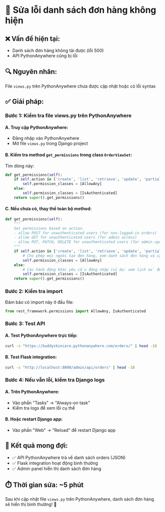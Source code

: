 # 🚨 Sửa lỗi danh sách đơn hàng không hiện

## ❌ **Vấn đề hiện tại:**
- Danh sách đơn hàng không tải được (lỗi 500)
- API PythonAnywhere cũng bị lỗi

## 🔍 **Nguyên nhân:**
File `views.py` trên PythonAnywhere chưa được cập nhật hoặc có lỗi syntax

## ✅ **Giải pháp:**

### **Bước 1: Kiểm tra file views.py trên PythonAnywhere**

#### **A. Truy cập PythonAnywhere:**
- Đăng nhập vào PythonAnywhere
- Mở file `views.py` trong Django project

#### **B. Kiểm tra method `get_permissions` trong class `OrderViewSet`:**
Tìm dòng này:
```python
def get_permissions(self):
    if self.action in ['create', 'list', 'retrieve', 'update', 'partial_update', 'destroy']:
        self.permission_classes = [AllowAny]
    else:
        self.permission_classes = [IsAuthenticated]
    return super().get_permissions()
```

#### **C. Nếu chưa có, thay thế toàn bộ method:**
```python
def get_permissions(self):
    """
    Set permissions based on action.
    - allow POST for unauthenticated users (for non-logged-in orders)
    - allow GET for unauthenticated users (for admin access)
    - allow PUT, PATCH, DELETE for unauthenticated users (for admin updates)
    """
    if self.action in ['create', 'list', 'retrieve', 'update', 'partial_update', 'destroy']:
        # Cho phép mọi người tạo đơn hàng, xem danh sách đơn hàng và cập nhật đơn hàng (cho admin)
        self.permission_classes = [AllowAny]
    else:
        # Các hành động khác yêu cầu đăng nhập (ví dụ: xem lịch sử đơn hàng)
        self.permission_classes = [IsAuthenticated]
    return super().get_permissions()
```

### **Bước 2: Kiểm tra import**

Đảm bảo có import này ở đầu file:
```python
from rest_framework.permissions import AllowAny, IsAuthenticated
```

### **Bước 3: Test API**

#### **A. Test PythonAnywhere trực tiếp:**
```bash
curl -s "https://buddyskincare.pythonanywhere.com/orders/" | head -10
```

#### **B. Test Flask integration:**
```bash
curl -s "http://localhost:8000/admin/api/orders" | head -10
```

### **Bước 4: Nếu vẫn lỗi, kiểm tra Django logs**

#### **A. Trên PythonAnywhere:**
- Vào phần "Tasks" → "Always-on task"
- Kiểm tra logs để xem lỗi cụ thể

#### **B. Hoặc restart Django app:**
- Vào phần "Web" → "Reload" để restart Django app

## 🎯 **Kết quả mong đợi:**

- ✅ API PythonAnywhere trả về danh sách orders (JSON)
- ✅ Flask integration hoạt động bình thường
- ✅ Admin panel hiển thị danh sách đơn hàng

## ⏱️ **Thời gian sửa: ~5 phút**

Sau khi cập nhật file `views.py` trên PythonAnywhere, danh sách đơn hàng sẽ hiển thị bình thường! 🎉
 
 
 
 